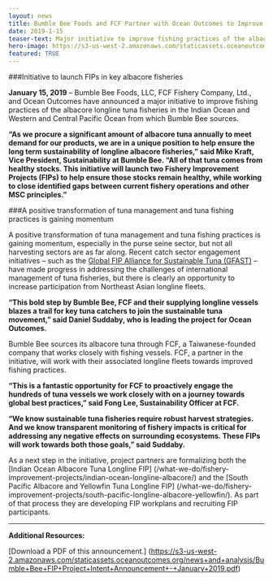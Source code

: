 ```yaml
---
layout: news
title: Bumble Bee Foods and FCF Partner with Ocean Outcomes to Improve Longline Tuna Fisheries
date: 2019-1-15
teaser-text: Major initiative to improve fishing practices of the albacore longline tuna fisheries in the Indian Ocean and Western and Central Pacific Ocean now underway.
hero-image: https://s3-us-west-2.amazonaws.com/staticassets.oceanoutcomes.org/hero+photos/south-pacific-longline-albacore-yellowfin-hero.jpg
featured: TRUE
---
```

###Initiative to launch FIPs in key albacore fisheries

**January 15, 2019** – Bumble Bee Foods, LLC, FCF Fishery Company, Ltd., and Ocean Outcomes have announced a major initiative to improve fishing practices of the albacore longline tuna fisheries in the Indian Ocean and Western and Central Pacific Ocean from which Bumble Bee sources.

**“As we procure a significant amount of albacore tuna annually to meet demand for our products, we are in a unique position to help ensure the long term sustainability of longline albacore fisheries,” said Mike Kraft, Vice President, Sustainability at Bumble Bee. “All of that tuna comes from healthy stocks. This initiative will launch two Fishery Improvement Projects (FIPs) to help ensure those stocks remain healthy, while working to close identified gaps between current fishery operations and other MSC principles.”**

###A positive transformation of tuna management and tuna fishing practices is gaining momentum

A positive transformation of tuna management and tuna fishing practices is gaining momentum, especially in the purse seine sector, but not all harvesting sectors are as far along. Recent catch sector engagement initiatives – such as the <a href="https://www.globaltunafips.org/" target="_blank">Global FIP Alliance for Sustainable Tuna (GFAST)</a> – have made progress in addressing the challenges of international management of tuna fisheries, but there is clearly an opportunity to increase participation from Northeast Asian longline fleets.

**“This bold step by Bumble Bee, FCF and their supplying longline vessels blazes a trail for key tuna catchers to join the sustainable tuna movement,” said Daniel Suddaby, who is leading the project for Ocean Outcomes.**

Bumble Bee sources its albacore tuna through FCF, a Taiwanese-founded company that works closely with fishing vessels. FCF, a partner in the initiative, will work with their associated longline fleets towards improved fishing practices.

**“This is a fantastic opportunity for FCF to proactively engage the hundreds of tuna vessels we work closely with on a journey towards global best practices,” said Fong Lee, Sustainability Officer at FCF.**

**“We know sustainable tuna fisheries require robust harvest strategies. And we know transparent monitoring of fishery impacts is critical for addressing any negative effects on surrounding ecosystems. These FIPs will work towards both those goals,” said Suddaby.**

As a next step in the initiative, project partners are formalizing both the [Indian Ocean Albacore Tuna Longline FIP] (/what-we-do/fishery-improvement-projects/indian-ocean-longline-albacore/) and the [South Pacific Albacore and Yellowfin Tuna Longline FIP] (/what-we-do/fishery-improvement-projects/south-pacific-longline-albacore-yellowfin/). As part of that process they are developing FIP workplans and recruiting FIP participants.

----

**Additional Resources:**

[Download a PDF of this announcement.] (https://s3-us-west-2.amazonaws.com/staticassets.oceanoutcomes.org/news+and+analysis/Bumble+Bee+FIP+Project+Intent+Announcement+-+January+2019.pdf)
